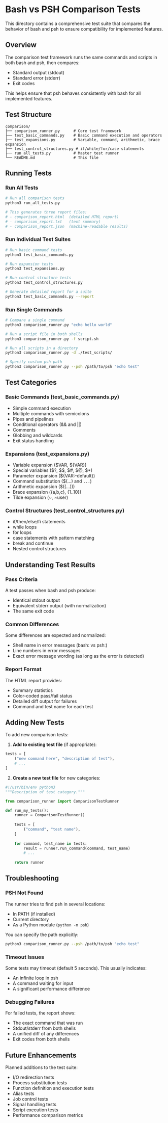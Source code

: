 # Bash vs PSH Comparison Tests

This directory contains a comprehensive test suite that compares the behavior of bash and psh to ensure compatibility for implemented features.

## Overview

The comparison test framework runs the same commands and scripts in both bash and psh, then compares:
- Standard output (stdout)
- Standard error (stderr)  
- Exit codes

This helps ensure that psh behaves consistently with bash for all implemented features.

## Test Structure

```
comparison/
├── comparison_runner.py      # Core test framework
├── test_basic_commands.py    # Basic command execution and operators
├── test_expansions.py        # Variable, command, arithmetic, brace expansion
├── test_control_structures.py # if/while/for/case statements
├── run_all_tests.py          # Master test runner
└── README.md                 # This file
```

## Running Tests

### Run All Tests

```bash
# Run all comparison tests
python3 run_all_tests.py

# This generates three report files:
# - comparison_report.html  (detailed HTML report)
# - comparison_report.txt   (text summary)
# - comparison_report.json  (machine-readable results)
```

### Run Individual Test Suites

```bash
# Run basic command tests
python3 test_basic_commands.py

# Run expansion tests
python3 test_expansions.py

# Run control structure tests
python3 test_control_structures.py

# Generate detailed report for a suite
python3 test_basic_commands.py --report
```

### Run Single Commands

```bash
# Compare a single command
python3 comparison_runner.py "echo hello world"

# Run a script file in both shells
python3 comparison_runner.py -f script.sh

# Run all scripts in a directory
python3 comparison_runner.py -d ./test_scripts/

# Specify custom psh path
python3 comparison_runner.py --psh /path/to/psh "echo test"
```

## Test Categories

### Basic Commands (test_basic_commands.py)
- Simple command execution
- Multiple commands with semicolons
- Pipes and pipelines
- Conditional operators (&& and ||)
- Comments
- Globbing and wildcards
- Exit status handling

### Expansions (test_expansions.py)
- Variable expansion ($VAR, ${VAR})
- Special variables ($?, $$, $#, $@, $*)
- Parameter expansion (${VAR:-default})
- Command substitution ($(...) and `...`)
- Arithmetic expansion ($((...)))
- Brace expansion ({a,b,c}, {1..10})
- Tilde expansion (~, ~user)

### Control Structures (test_control_structures.py)
- if/then/else/fi statements
- while loops
- for loops
- case statements with pattern matching
- break and continue
- Nested control structures

## Understanding Test Results

### Pass Criteria
A test passes when bash and psh produce:
- Identical stdout output
- Equivalent stderr output (with normalization)
- The same exit code

### Common Differences
Some differences are expected and normalized:
- Shell name in error messages (bash: vs psh:)
- Line numbers in error messages
- Exact error message wording (as long as the error is detected)

### Report Format

The HTML report provides:
- Summary statistics
- Color-coded pass/fail status
- Detailed diff output for failures
- Command and test name for each test

## Adding New Tests

To add new comparison tests:

1. **Add to existing test file** (if appropriate):
```python
tests = [
    ("new command here", "description of test"),
    # ...
]
```

2. **Create a new test file** for new categories:
```python
#!/usr/bin/env python3
"""Description of test category."""

from comparison_runner import ComparisonTestRunner

def run_my_tests():
    runner = ComparisonTestRunner()
    
    tests = [
        ("command", "test name"),
    ]
    
    for command, test_name in tests:
        result = runner.run_command(command, test_name)
        # ...
    
    return runner
```

## Troubleshooting

### PSH Not Found
The runner tries to find psh in several locations:
- In PATH (if installed)
- Current directory
- As a Python module (`python -m psh`)

You can specify the path explicitly:
```bash
python3 comparison_runner.py --psh /path/to/psh "echo test"
```

### Timeout Issues
Some tests may timeout (default 5 seconds). This usually indicates:
- An infinite loop in psh
- A command waiting for input
- A significant performance difference

### Debugging Failures
For failed tests, the report shows:
- The exact command that was run
- Stdout/stderr from both shells
- A unified diff of any differences
- Exit codes from both shells

## Future Enhancements

Planned additions to the test suite:
- I/O redirection tests
- Process substitution tests
- Function definition and execution tests
- Alias tests
- Job control tests
- Signal handling tests
- Script execution tests
- Performance comparison metrics